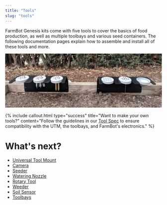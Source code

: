 ```yaml
---
title: "Tools"
slug: "tools"
---
```


FarmBot Genesis kits come with five tools to cover the basics of food production, as well as multiple toolbays and various seed containers. The following documentation pages explain how to assemble and install all of these tools and more.

![tools in toolbays](_images/tools_in_toolbays.jpg)

{%
include callout.html
type="success"
title="Want to make your own tools?"
content="Follow the guidelines in our [Tool Spec](../extras/mods/tool-spec.md) to ensure compatibility with the UTM, the toolbays, and FarmBot's electronics."
%}

# What's next?

 * [Universal Tool Mount](tools/utm.md)
 * [Camera](tools/camera.md)
 * [Seeder](tools/seeder.md)
 * [Watering Nozzle](tools/watering-nozzle.md)
 * [Rotary Tool](tools/rotary-tool.md)
 * [Weeder](tools/weeder.md)
 * [Soil Sensor](tools/soil-sensor.md)
 * [Toolbays](tools/toolbays.md)
